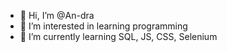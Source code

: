 - 👋 Hi, I’m @An-dra
- 👀 I’m interested in learning programming
- 🌱 I’m currently learning SQL, JS, CSS, Selenium

<!---
An-dra/An-dra is a ✨ special ✨ repository because its `README.md` (this file) appears on your GitHub profile.
You can click the Preview link to take a look at your changes.
--->
